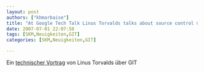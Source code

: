 ```yaml
---
layout: post
authors: ["khmarbaise"]
title: "At Google Tech Talk Linus Torvalds talks about source control management and Git in particular."
date: 2007-07-01 22:07:58
tags: [SKM,Neuigkeiten,GIT]
categories: [SKM,Neuigkeiten,GIT]

---
```

Ein <a href="http://codicesoftware.blogspot.com/2007/05/linus-torvalds-on-git-and-scm.html">technischer Vortrag</a> von Linus Torvalds über GIT

